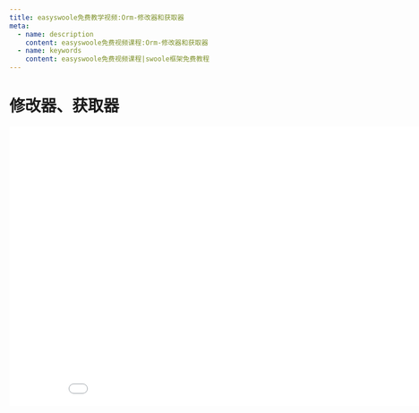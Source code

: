 ```yaml
---
title: easyswoole免费教学视频:Orm-修改器和获取器
meta:
  - name: description
    content: easyswoole免费视频课程:Orm-修改器和获取器
  - name: keywords
    content: easyswoole免费视频课程|swoole框架免费教程
---
```

# 修改器、获取器
<div>
    <iframe id="videoFrame" src="//player.bilibili.com/player.html?bvid=BV1qK4y1c7TE" scrolling="no" border="0" frameborder="no" framespacing="0" allowfullscreen="true" width="900px" height="500px"></iframe>
</div>
